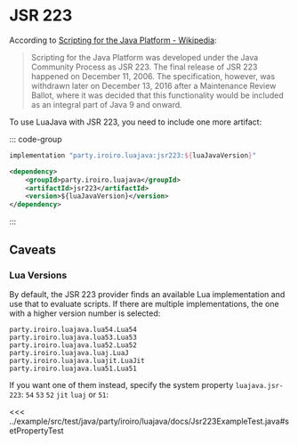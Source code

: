 # JSR 223

According to [Scripting for the Java Platform - Wikipedia](https://en.wikipedia.org/wiki/Scripting_for_the_Java_Platform):

> Scripting for the Java Platform was developed under the Java Community Process as JSR 223. The final release of JSR 223 happened on December 11, 2006. The specification, however, was withdrawn later on December 13, 2016 after a Maintenance Review Ballot, where it was decided that this functionality would be included as an integral part of Java 9 and onward.

To use LuaJava with JSR 223, you need to include one more artifact:

::: code-group

```groovy [Gradle]
implementation "party.iroiro.luajava:jsr223:${luaJavaVersion}"
```

```xml [Maven]
<dependency>
    <groupId>party.iroiro.luajava</groupId>
    <artifactId>jsr223</artifactId>
    <version>${luaJavaVersion}</version>
</dependency>
```

:::

## Caveats

### Lua Versions

By default, the JSR 223 provider finds an available Lua implementation and use that to evaluate scripts. If there are multiple implementations, the one with a higher version number is selected:

```
party.iroiro.luajava.lua54.Lua54
party.iroiro.luajava.lua53.Lua53
party.iroiro.luajava.lua52.Lua52
party.iroiro.luajava.luaj.LuaJ
party.iroiro.luajava.luajit.LuaJit
party.iroiro.luajava.lua51.Lua51
```

If you want one of them instead, specify the system property `luajava.jsr-223`: `54` `53` `52` `jit` `luaj` or `51`:

<<< ../example/src/test/java/party/iroiro/luajava/docs/Jsr223ExampleTest.java#setPropertyTest
